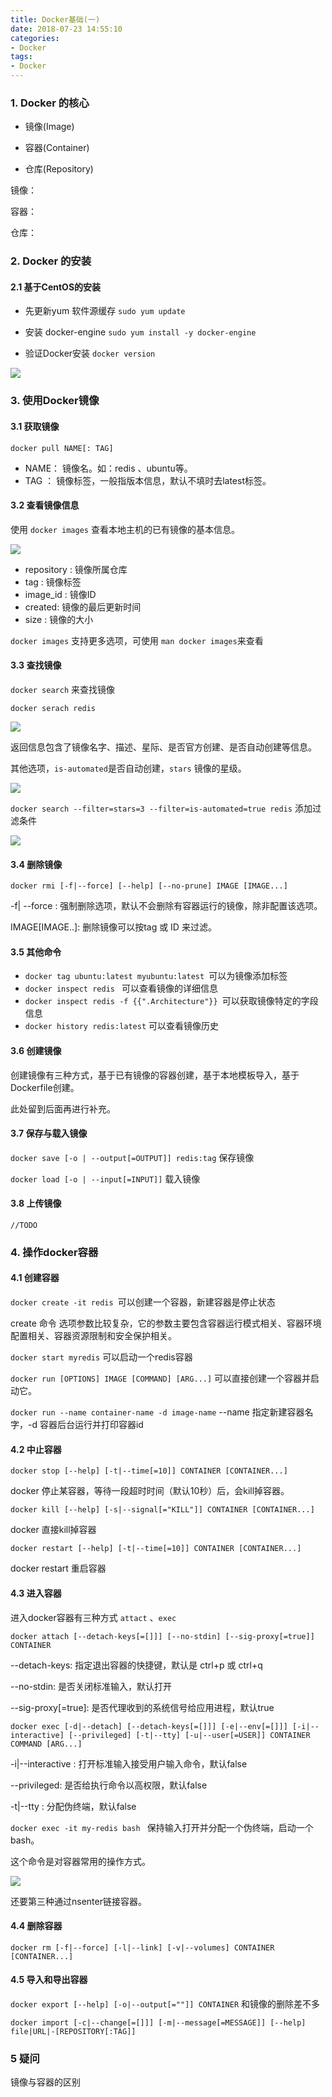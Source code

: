 ```yaml
---
title: Docker基础(一)
date: 2018-07-23 14:55:10
categories:
- Docker
tags:
- Docker
---
```


### 1. Docker 的核心

  + 镜像(Image)
  
  + 容器(Container)
  
  + 仓库(Repository)
  
  镜像：
  
  容器：
  
  仓库：
  
  <!-- more -->
### 2. Docker 的安装

#### 2.1 基于CentOS的安装

  + 先更新yum 软件源缓存 `sudo yum update `
  
  + 安装 docker-engine `sudo yum install -y docker-engine`
  
  + 验证Docker安装 `docker version`
  
  ![](http://pbsg2r9io.bkt.clouddn.com/18-7-23/74528464.jpg)
  

### 3. 使用Docker镜像

#### 3.1 获取镜像 
  
  `docker pull NAME[: TAG]`  
  
  + NAME： 镜像名。如：redis 、ubuntu等。
  + TAG ： 镜像标签，一般指版本信息，默认不填时去latest标签。

#### 3.2 查看镜像信息

  使用 `docker images` 查看本地主机的已有镜像的基本信息。
  
  ![](http://pbsg2r9io.bkt.clouddn.com/18-7-23/58994961.jpg)  
  
  + repository : 镜像所属仓库
  + tag :   镜像标签
  + image_id : 镜像ID
  + created: 镜像的最后更新时间
  + size : 镜像的大小
  
  `docker images` 支持更多选项，可使用 `man docker images`来查看

#### 3.3 查找镜像

  `docker search` 来查找镜像
  
  `docker serach redis`
  
  ![](http://pbsg2r9io.bkt.clouddn.com/18-7-23/33413710.jpg)
  
  返回信息包含了镜像名字、描述、星际、是否官方创建、是否自动创建等信息。

  其他选项，`is-automated`是否自动创建，`stars` 镜像的星级。
  
  ![](http://pbsg2r9io.bkt.clouddn.com/18-7-23/17399743.jpg)
  
  `docker search --filter=stars=3 --filter=is-automated=true redis` 添加过滤条件
  
  ![](http://pbsg2r9io.bkt.clouddn.com/18-7-23/16545980.jpg)
  
#### 3.4 删除镜像

  `docker rmi [-f|--force] [--help] [--no-prune] IMAGE [IMAGE...] `
  
  -f| --force : 强制删除选项，默认不会删除有容器运行的镜像，除非配置该选项。
  
  IMAGE[IMAGE..]: 删除镜像可以按tag 或 ID 来过滤。
  

#### 3.5 其他命令

  + `docker tag ubuntu:latest myubuntu:latest `可以为镜像添加标签
  + `docker inspect redis ` 可以查看镜像的详细信息
  + `docker inspect redis -f {{".Architecture"}} `可以获取镜像特定的字段信息
  + `docker history redis:latest` 可以查看镜像历史

#### 3.6 创建镜像

  创建镜像有三种方式，基于已有镜像的容器创建，基于本地模板导入，基于Dockerfile创建。
  
  此处留到后面再进行补充。    

#### 3.7 保存与载入镜像

  `docker save [-o | --output[=OUTPUT]] redis:tag` 保存镜像
  
  `docker load [-o | --input[=INPUT]]` 载入镜像

#### 3.8 上传镜像

  `//TODO`    
  
### 4. 操作docker容器

#### 4.1 创建容器

  `docker create -it redis `可以创建一个容器，新建容器是停止状态
  
  create 命令 选项参数比较复杂，它的参数主要包含容器运行模式相关、容器环境配置相关、容器资源限制和安全保护相关。
  
  `docker start myredis` 可以启动一个redis容器
  
  `docker run [OPTIONS] IMAGE [COMMAND] [ARG...]` 可以直接创建一个容器并启动它。
  
  `docker run --name container-name -d image-name` --name 指定新建容器名字，-d 容器后台运行并打印容器id

#### 4.2 中止容器

  `docker stop [--help] [-t|--time[=10]] CONTAINER [CONTAINER...]`
  
  docker 停止某容器，等待一段超时时间（默认10秒）后，会kill掉容器。
  
  `docker kill [--help] [-s|--signal[="KILL"]] CONTAINER [CONTAINER...]`
  
  docker 直接kill掉容器
  
  `docker restart [--help] [-t|--time[=10]] CONTAINER [CONTAINER...]`
  
  docker restart 重启容器

#### 4.3 进入容器

  进入docker容器有三种方式 `attact` 、`exec`
  
  `docker attach [--detach-keys[=[]]] [--no-stdin] [--sig-proxy[=true]] CONTAINER`
  
  --detach-keys: 指定退出容器的快捷键，默认是 ctrl+p 或 ctrl+q
  
  --no-stdin: 是否关闭标准输入，默认打开
  
  --sig-proxy[=true]: 是否代理收到的系统信号给应用进程，默认true
  
  `docker exec [-d|--detach] [--detach-keys[=[]]] [-e|--env[=[]]] [-i|--interactive] [--privileged] [-t|--tty] [-u|--user[=USER]] CONTAINER COMMAND [ARG...]`
  
  -i|--interactive : 打开标准输入接受用户输入命令，默认false
  
  --privileged: 是否给执行命令以高权限，默认false
  
  -t|--tty : 分配伪终端，默认false
  
  `docker exec -it my-redis bash ` 保持输入打开并分配一个伪终端，启动一个bash。
  
  这个命令是对容器常用的操作方式。
  
  ![](http://pbsg2r9io.bkt.clouddn.com/18-7-23/91821147.jpg)
  
  还要第三种通过nsenter链接容器。

#### 4.4 删除容器  
  
  `docker rm [-f|--force] [-l|--link] [-v|--volumes] CONTAINER [CONTAINER...]`
  
#### 4.5 导入和导出容器

  `docker export [--help] [-o|--output[=""]] CONTAINER`  和镜像的删除差不多
  
  `docker import [-c|--change[=[]]] [-m|--message[=MESSAGE]] [--help] file|URL|-[REPOSITORY[:TAG]]`
  
### 5 疑问

  镜像与容器的区别    